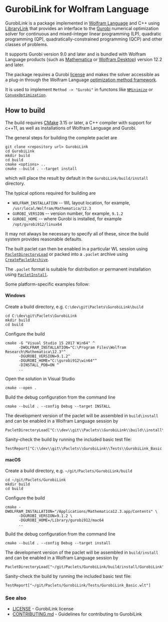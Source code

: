 
# GurobiLink for Wolfram Language

GurobiLink is a package implemented in [Wolfram Language](https://www.wolfram.com/language/) and C++
using [LibraryLink](https://reference.wolfram.com/language/guide/LibraryLink.html) that provides an interface
to the [Gurobi](https://www.gurobi.com/) numerical optimization solver for continuous and mixed-integer linear programming (LP),
quadratic programming (QP), quadratically-constrained programming (QCP) and other classes of problems.

It supports Gurobi version 9.0 and later and is bundled with Wolfram Language products (such as [Mathematica](https://www.wolfram.com/mathematica/)
or [Wolfram Desktop](https://www.wolfram.com/desktop/)) version 12.2 and later.

The package requires a Gurobi [license](https://reference.wolfram.com/language/workflow/GetALicenseForGurobi.html)
and makes the solver accessible as a plug-in through the Wolfram Language 
[optimization method framework](https://reference.wolfram.com/language/OptimizationMethodFramework/tutorial/OptimizationMethodFramework.html).

It is used to implement `Method -> "Gurobi"` in functons like [`NMinimize`](https://reference.wolfram.com/language/ref/NMinimize.html) or
[`ConvexOptimization`](https://reference.wolfram.com/language/ref/ConvexOptimization.html).

## How to build

The build requires [CMake](https://cmake.org/) 3.15 or later, a C++ compiler with support for c++11, as well
as installations of Wolfram Language and Gurobi.

The general steps for building the complete paclet are

```
git clone <repository url> GurobiLink
cd GurobiLink
mkdir build
cd build
cmake <options> ..
cmake --build . --target install
```

which will place the result by default in the `GurobiLink/build/install` directory. 

The typical options required for building are 

* `WOLFRAM_INSTALLATION` -- WL layout location, for example, `/usr/local/Wolfram/Mathematica/12.3`
* `GUROBI_VERSION` -- version number, for example, `9.1.2`
* `GUROBI_HOME` -- where Gurobi is installed, for example `/opt/gurobi912/linux64`

It may not always be necessary to specify all of these, since the build system provides reasonable defaults.

The built paclet can then be enabled in a particular WL session using
[`PacletDirectoryLoad`](https://reference.wolfram.com/language/ref/PacletDirectoryLoad.html)
or packed into a `.paclet` archive using
[`CreatePacletArchive`](https://reference.wolfram.com/language/ref/CreatePacletArchive.html).

The `.paclet` format is suitable for distribution or permanent installation using
[`PacletInstall`](https://reference.wolfram.com/language/ref/PacletInstall.html).

Some platform-specific examples follow:

#### Windows

Create a build directory, e.g. `C:\dev\git\Paclets\GurobiLink\build`
```
cd C:\dev\git\Paclets\GurobiLink
mkdir build
cd build
```
Configure the build
```
cmake -G "Visual Studio 15 2017 Win64" ^
      -DWOLFRAM_INSTALLATION="C:\Program Files\Wolfram Research\Mathematica\12.3"^
      -DGUROBI_VERSION=9.1.2^
      -DGUROBI_HOME="C:\gurobi912\win64"^
      -DINSTALL_PDB=ON ^
      ..
```
Open the solution in Visual Studio
```
cmake --open .
````
Build the debug configuration from the command line
```
cmake --build . --config Debug --target INSTALL
```
The development version of the paclet will be assembled in `build\install` and can be enabled in a
Wolfram Language session by

```
PacletDirectoryLoad["C:\\dev\\git\\Paclets\\GurobiLink\\build\\install\\GurobiLink"];
```
Sanity-check the build by running the included basic test file:

```
TestReport["C:\\dev\\git\\Paclets\\GurobiLink\\Tests\\GurobiLink_Basic.wlt"]
```

#### macOS

Create a build directory, e.g. `~/git/Paclets/GurobiLink/build`
```
cd ~/git/Paclets/GurobiLink
mkdir build
cd build
```
Configure the build
```
cmake -DWOLFRAM_INSTALLATION="/Applications/Mathematica12.3.app/Contents" \
      -DGUROBI_VERSION=9.1.2 \
      -DGUROBI_HOME=/Library/gurobi912/mac64
      ..
```
Build the debug configuration from the command line
```
cmake --build . --config Debug --target install
```
The development version of the paclet will be assembled in `build/install` and can be enabled in a Wolfram Language
session by

```
PacletDirectoryLoad["~/git/Paclets/GurobiLink/build/install/GurobiLink"];
```
Sanity-check the build by running the included basic test file:

```
TestReport["~/git/Paclets/GurobiLink/Tests/GurobiLink_Basic.wlt"]
```

### See also 
 * [LICENSE](LICENSE) - GurobiLink license
 * [CONTRIBUTING.md](CONTRIBUTING.md) - Guidelines for contributing to GurobiLink